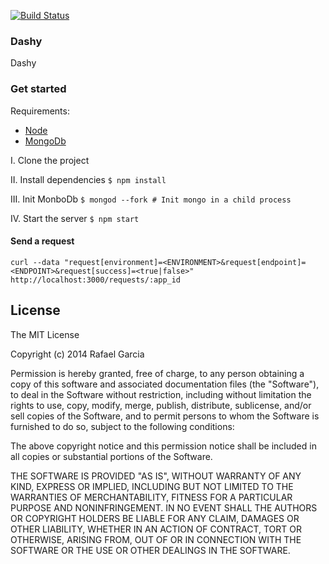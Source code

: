 [![Build Status](https://snap-ci.com/rafbgarcia/dashy/branch/master/build_image)](https://snap-ci.com/rafbgarcia/dashy/branch/master)

### Dashy

Dashy


### Get started

Requirements:
- [Node](http://nodejs.org/)
- [MongoDb](http://docs.mongodb.org/manual/tutorial/install-mongodb-on-os-x/)

I. Clone the project

II. Install dependencies `$ npm install`

III. Init MonboDb `$ mongod --fork # Init mongo in a child process`

IV. Start the server `$ npm start`


#### Send a request

`curl --data "request[environment]=<ENVIRONMENT>&request[endpoint]=<ENDPOINT>&request[success]=<true|false>" http://localhost:3000/requests/:app_id`


## License

The MIT License

Copyright (c) 2014 Rafael Garcia

Permission is hereby granted, free of charge, to any person obtaining a copy
of this software and associated documentation files (the "Software"), to deal
in the Software without restriction, including without limitation the rights
to use, copy, modify, merge, publish, distribute, sublicense, and/or sell
copies of the Software, and to permit persons to whom the Software is
furnished to do so, subject to the following conditions:

The above copyright notice and this permission notice shall be included in
all copies or substantial portions of the Software.

THE SOFTWARE IS PROVIDED "AS IS", WITHOUT WARRANTY OF ANY KIND, EXPRESS OR
IMPLIED, INCLUDING BUT NOT LIMITED TO THE WARRANTIES OF MERCHANTABILITY,
FITNESS FOR A PARTICULAR PURPOSE AND NONINFRINGEMENT. IN NO EVENT SHALL THE
AUTHORS OR COPYRIGHT HOLDERS BE LIABLE FOR ANY CLAIM, DAMAGES OR OTHER
LIABILITY, WHETHER IN AN ACTION OF CONTRACT, TORT OR OTHERWISE, ARISING FROM,
OUT OF OR IN CONNECTION WITH THE SOFTWARE OR THE USE OR OTHER DEALINGS IN
THE SOFTWARE.
